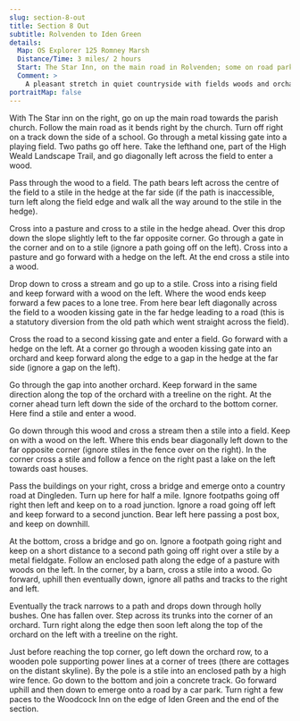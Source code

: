 ```yaml
---
slug: section-8-out
title: Section 8 Out
subtitle: Rolvenden to Iden Green
details:
  Map: OS Explorer 125 Romney Marsh
  Distance/Time: 3 miles/ 2 hours
  Start: The Star Inn, on the main road in Rolvenden; some on road parking nearby.
  Comment: >
    A pleasant stretch in quiet countryside with fields woods and orchards. A section on country roads, and, as ever, stiles.
portraitMap: false
---
```

With The Star inn on the right, go on up the main road towards the parish church. Follow the main road as it bends right by the church. Turn off right on a track down the side of a school. Go through a metal kissing gate into a playing field. Two paths go off here. Take the lefthand one, part of the High Weald Landscape Trail, and go diagonally left across the field to enter a wood.

Pass through the wood to a field. The path bears left across the centre of the field to a stile in the hedge at the far side (if the path is inaccessible, turn left along the field edge and walk all the way around to the stile in the hedge).

Cross into a pasture and cross to a stile in the hedge ahead. Over this drop down the slope slightly left to the far opposite corner. Go through a gate in the corner and on to a stile (ignore a path going off on the left). Cross into a pasture and go forward with a hedge on the left. At the end cross a stile into a wood.

Drop down to cross a stream and go up to a stile. Cross into a rising field and keep forward with a wood on the left. Where the wood ends keep forward a few paces to a lone tree. From here bear left diagonally across the field to a wooden kissing gate in the far hedge leading to a road (this is a statutory diversion from the old path which went straight across the field).

Cross the road to a second kissing gate and enter a field. Go forward with a hedge on the left. At a corner go through a wooden kissing gate into an orchard and keep forward along the edge to a gap in the hedge at the far side (ignore a gap on the left).

Go through the gap into another orchard. Keep forward in the same direction along the top of the orchard with a treeline on the right. At the corner ahead turn left down the side of the orchard to the bottom corner. Here find a stile and enter a wood.

Go down through this wood and cross a stream then a stile into a field. Keep on with a wood on the left. Where this ends bear diagonally left down to the far opposite corner (ignore stiles in the fence over on the right). In the corner cross a stile and follow a fence on the right past a lake on the left towards oast houses.

Pass the buildings on your right, cross a bridge and emerge onto a country road at Dingleden. Turn up here for half a mile. Ignore footpaths going off right then left and keep on to a road junction. Ignore a road going off left and keep forward to a second junction. Bear left here passing a post box, and keep on downhill.

At the bottom, cross a bridge and go on. Ignore a footpath going right and keep on a short distance to a second path going off right over a stile by a metal fieldgate. Follow an enclosed path along the edge of a pasture with woods on the left. In the corner, by a barn, cross a stile into a wood. Go forward, uphill then eventually down, ignore all paths and tracks to the right and left.

Eventually the track narrows to a path and drops down through holly bushes. One has fallen over. Step across its trunks into the corner of an orchard. Turn right along the edge then soon left along the top of the orchard on the left with a treeline on the right.

Just before reaching the top corner, go left down the orchard row, to a wooden pole supporting power lines at a corner of trees (there are cottages on the distant skyline). By the pole is a stile into an enclosed path by a high wire fence. Go down to the bottom and join a concrete track. Go forward uphill and then down to emerge onto a road by a car park. Turn right a few paces to the Woodcock Inn on the edge of Iden Green and the end of the section.

